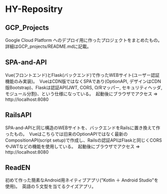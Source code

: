 # HY-Repositry

## GCP_Projects
Google Cloud Platform へのデプロイ用に作ったプロジェクトをまとめたもの。　詳細はGCP_projects/README.mdに記載。

## SPA-and-API
Vue(フロントエンド)とFlask(バックエンド)で作ったWEBサイト(ユーザー認証機能のみ実装)。　VueはCDN版ではなくSPAであり(OptionAPI, デザインはCDN版Bootstrap)、Flaskは認証API(JWT, CORS, O/Rマッパー, セキュリティヘッダ, モジュール分割)、という仕様になっている。　起動後にブラウザでアクセス ⇒ http://localhost:8080

## RailsAPI
SPA-and-APIと同じ構造のWEBサイトを、バックエンドをRailsに置き換えて作ったもの。　Vueはこちらでは旧来のOptionAPIではなく最新のCompositionAPI(script setup)で作成し、Railsの認証APIはFlaskと同じくCORSやJWTなどの機能を使用している。　起動後にブラウザでアクセス ⇒ http://localhost:8080

## ReadEN
初めて作った簡素なAndroid用ネイティブアプリ("Kotlin ＋ Android Studio"を使用)。　英語の５文型を当てるクイズアプリ。

